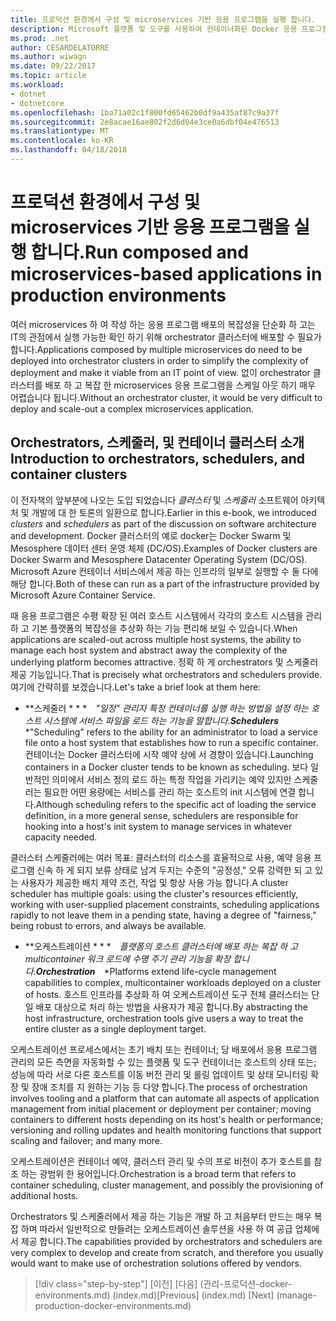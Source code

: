 ```yaml
---
title: 프로덕션 환경에서 구성 및 microservices 기반 응용 프로그램을 실행 합니다.
description: Microsoft 플랫폼 및 도구를 사용하여 컨테이너화된 Docker 응용 프로그램 수명 주기
ms.prod: .net
author: CESARDELATORRE
ms.author: wiwagn
ms.date: 09/22/2017
ms.topic: article
ms.workload:
- dotnet
- dotnetcore
ms.openlocfilehash: 1ba71a02c1f800fd65462b0df9a435af87c9a37f
ms.sourcegitcommit: 2e8acae16ae802f2d6d04e3ce0a6dbf04e476513
ms.translationtype: MT
ms.contentlocale: ko-KR
ms.lasthandoff: 04/18/2018
---
```

# <a name="run-composed-and-microservices-based-applications-in-production-environments"></a><span data-ttu-id="075cc-103">프로덕션 환경에서 구성 및 microservices 기반 응용 프로그램을 실행 합니다.</span><span class="sxs-lookup"><span data-stu-id="075cc-103">Run composed and microservices-based applications in production environments</span></span>

<span data-ttu-id="075cc-104">여러 microservices 하 여 작성 하는 응용 프로그램 배포의 복잡성을 단순화 하 고는 IT의 관점에서 실행 가능한 확인 하기 위해 orchestrator 클러스터에 배포할 수 필요가 합니다.</span><span class="sxs-lookup"><span data-stu-id="075cc-104">Applications composed by multiple microservices do need to be deployed into orchestrator clusters in order to simplify the complexity of deployment and make it viable from an IT point of view.</span></span> <span data-ttu-id="075cc-105">없이 orchestrator 클러스터를 배포 하 고 복잡 한 microservices 응용 프로그램을 스케일 아웃 하기 매우 어렵습니다 됩니다.</span><span class="sxs-lookup"><span data-stu-id="075cc-105">Without an orchestrator cluster, it would be very difficult to deploy and scale-out a complex microservices application.</span></span>

## <a name="introduction-to-orchestrators-schedulers-and-container-clusters"></a><span data-ttu-id="075cc-106">Orchestrators, 스케줄러, 및 컨테이너 클러스터 소개</span><span class="sxs-lookup"><span data-stu-id="075cc-106">Introduction to orchestrators, schedulers, and container clusters</span></span>

<span data-ttu-id="075cc-107">이 전자책의 앞부분에 나오는 도입 되었습니다 *클러스터* 및 *스케줄러* 소프트웨어 아키텍처 및 개발에 대 한 토론의 일환으로 합니다.</span><span class="sxs-lookup"><span data-stu-id="075cc-107">Earlier in this e-book, we introduced *clusters* and *schedulers* as part of the discussion on software architecture and development.</span></span> <span data-ttu-id="075cc-108">Docker 클러스터의 예로 docker는 Docker Swarm 및 Mesosphere 데이터 센터 운영 체제 (DC/OS).</span><span class="sxs-lookup"><span data-stu-id="075cc-108">Examples of Docker clusters are Docker Swarm and Mesosphere Datacenter Operating System (DC/OS).</span></span> <span data-ttu-id="075cc-109">Microsoft Azure 컨테이너 서비스에서 제공 하는 인프라의 일부로 실행할 수 둘 다에 해당 합니다.</span><span class="sxs-lookup"><span data-stu-id="075cc-109">Both of these can run as a part of the infrastructure provided by Microsoft Azure Container Service.</span></span>

<span data-ttu-id="075cc-110">때 응용 프로그램은 수평 확장 된 여러 호스트 시스템에서 각각의 호스트 시스템을 관리 하 고 기본 플랫폼의 복잡성을 추상화 하는 기능 편리해 보일 수 있습니다.</span><span class="sxs-lookup"><span data-stu-id="075cc-110">When applications are scaled-out across multiple host systems, the ability to manage each host system and abstract away the complexity of the underlying platform becomes attractive.</span></span> <span data-ttu-id="075cc-111">정확 하 게 orchestrators 및 스케줄러 제공 기능입니다.</span><span class="sxs-lookup"><span data-stu-id="075cc-111">That is precisely what orchestrators and schedulers provide.</span></span> <span data-ttu-id="075cc-112">여기에 간략히를 보겠습니다.</span><span class="sxs-lookup"><span data-stu-id="075cc-112">Let's take a brief look at them here:</span></span>

-   <span data-ttu-id="075cc-113">**스케줄러 * * * *"일정" 관리자 특정 컨테이너를 실행 하는 방법을 설정 하는 호스트 시스템에 서비스 파일을 로드 하는 기능을 말합니다.</span><span class="sxs-lookup"><span data-stu-id="075cc-113">**Schedulers*** *"Scheduling" refers to the ability for an administrator to load a service file onto a host system that establishes how to run a specific container.</span></span> <span data-ttu-id="075cc-114">컨테이너는 Docker 클러스터에 시작 예약 상에 서 경향이 있습니다.</span><span class="sxs-lookup"><span data-stu-id="075cc-114">Launching containers in a Docker cluster tends to be known as scheduling.</span></span> <span data-ttu-id="075cc-115">보다 일반적인 의미에서 서비스 정의 로드 하는 특정 작업을 가리키는 예약 있지만 스케줄러는 필요한 어떤 용량에는 서비스를 관리 하는 호스트의 init 시스템에 연결 합니다.</span><span class="sxs-lookup"><span data-stu-id="075cc-115">Although scheduling refers to the specific act of loading the service definition, in a more general sense, schedulers are responsible for hooking into a host's init system to manage services in whatever capacity needed.</span></span>

<span data-ttu-id="075cc-116">클러스터 스케줄러에는 여러 목표: 클러스터의 리소스를 효율적으로 사용, 예약 응용 프로그램 신속 하 게 되지 보류 상태로 남겨 두지는 수준의 "공정성," 오류 강력한 되 고 있는 사용자가 제공한 배치 제약 조건, 작업 및 항상 사용 가능 합니다.</span><span class="sxs-lookup"><span data-stu-id="075cc-116">A cluster scheduler has multiple goals: using the cluster's resources efficiently, working with user-supplied placement constraints, scheduling applications rapidly to not leave them in a pending state, having a degree of "fairness," being robust to errors, and always be available.</span></span>

-   <span data-ttu-id="075cc-117">**오케스트레이션 * * * *플랫폼의 호스트 클러스터에 배포 하는 복잡 하 고 multicontainer 워크 로드에 수명 주기 관리 기능을 확장 합니다.</span><span class="sxs-lookup"><span data-stu-id="075cc-117">**Orchestration*** *Platforms extend life-cycle management capabilities to complex, multicontainer workloads deployed on a cluster of hosts.</span></span> <span data-ttu-id="075cc-118">호스트 인프라를 추상화 하 여 오케스트레이션 도구 전체 클러스터는 단일 배포 대상으로 처리 하는 방법을 사용자가 제공 합니다.</span><span class="sxs-lookup"><span data-stu-id="075cc-118">By abstracting the host infrastructure, orchestration tools give users a way to treat the entire cluster as a single deployment target.</span></span>

<span data-ttu-id="075cc-119">오케스트레이션 프로세스에서는 초기 배치 또는 컨테이너; 당 배포에서 응용 프로그램 관리의 모든 측면을 자동화할 수 있는 플랫폼 및 도구 컨테이너는 호스트의 상태 또는; 성능에 따라 서로 다른 호스트를 이동 버전 관리 및 롤링 업데이트 및 상태 모니터링 확장 및 장애 조치를 지 원하는 기능 등 다양 합니다.</span><span class="sxs-lookup"><span data-stu-id="075cc-119">The process of orchestration involves tooling and a platform that can automate all aspects of application management from initial placement or deployment per container; moving containers to different hosts depending on its host's health or performance; versioning and rolling updates and health monitoring functions that support scaling and failover; and many more.</span></span>

<span data-ttu-id="075cc-120">오케스트레이션은 컨테이너 예약, 클러스터 관리 및 수의 프로 비전이 추가 호스트를 참조 하는 광범위 한 용어입니다.</span><span class="sxs-lookup"><span data-stu-id="075cc-120">Orchestration is a broad term that refers to container scheduling, cluster management, and possibly the provisioning of additional hosts.</span></span>

<span data-ttu-id="075cc-121">Orchestrators 및 스케줄러에서 제공 하는 기능은 개발 하 고 처음부터 만드는 매우 복잡 하며 따라서 일반적으로 만들려는 오케스트레이션 솔루션을 사용 하 여 공급 업체에서 제공 합니다.</span><span class="sxs-lookup"><span data-stu-id="075cc-121">The capabilities provided by orchestrators and schedulers are very complex to develop and create from scratch, and therefore you usually would want to make use of orchestration solutions offered by vendors.</span></span>


>[!div class="step-by-step"]
<span data-ttu-id="075cc-122">[이전] [다음] (관리-프로덕션-docker-environments.md) (index.md)</span><span class="sxs-lookup"><span data-stu-id="075cc-122">[Previous] (index.md) [Next] (manage-production-docker-environments.md)</span></span>
